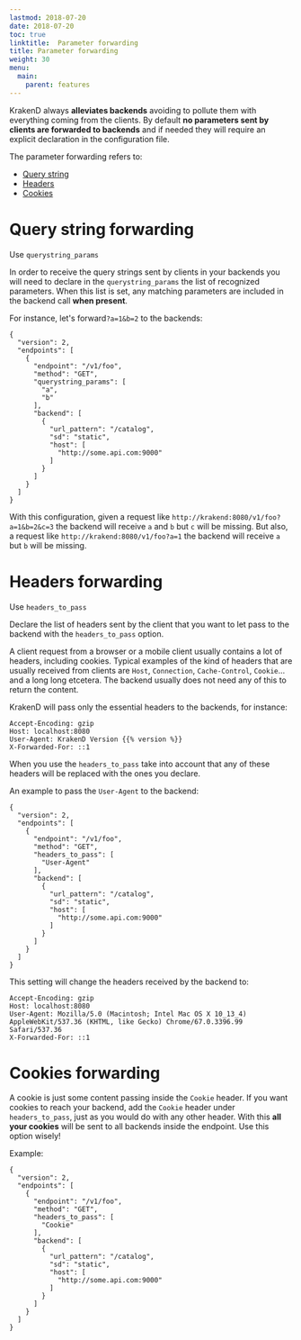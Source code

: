 ```yaml
---
lastmod: 2018-07-20
date: 2018-07-20
toc: true
linktitle:  Parameter forwarding
title: Parameter forwarding
weight: 30
menu:
  main:
    parent: features
---
```

KrakenD always **alleviates backends** avoiding to pollute them with everything coming from the clients. By default **no parameters sent by clients are forwarded to backends** and if needed they will require an explicit declaration in the configuration file.

The parameter forwarding refers to:

- [Query string](#query-string-forwarding)
- [Headers](#headers-forwarding)
- [Cookies](#cookies-forwarding)

# Query string forwarding
Use `querystring_params`

In order to receive the query strings sent by clients in your backends you will need to declare in the `querystring_params` the list of recognized parameters. When this list is set, any matching parameters are included in the backend call **when present**.

For instance, let's forward`?a=1&b=2` to the backends:

	{
	  "version": 2,
	  "endpoints": [
	    {
	      "endpoint": "/v1/foo",
	      "method": "GET",
	      "querystring_params": [
	        "a",
	        "b"
	      ],
	      "backend": [
	        {
	          "url_pattern": "/catalog",
	          "sd": "static",
	          "host": [
	            "http://some.api.com:9000"
	          ]
	        }
	      ]
	    }
	  ]
	}

With this configuration, given a request like `http://krakend:8080/v1/foo?a=1&b=2&c=3` the backend will receive `a` and `b` but `c` will be missing. But also, a request like `http://krakend:8080/v1/foo?a=1` the backend will receive `a` but `b` will be missing.

# Headers forwarding
Use `headers_to_pass`

Declare the list of headers sent by the client that you want to let pass to the backend with the `headers_to_pass` option.

A client request from a browser or a mobile client usually contains a lot of headers, including cookies. Typical examples of the kind of headers that are usually received from clients are `Host`, `Connection`, `Cache-Control`, `Cookie`... and a long long etcetera. The backend usually does not need any of this to return the content.

KrakenD will pass only the essential headers to the backends, for instance:

	Accept-Encoding: gzip
    Host: localhost:8080
    User-Agent: KrakenD Version {{% version %}}
    X-Forwarded-For: ::1

 When you use the `headers_to_pass` take into account that any of these headers will be replaced with the ones you declare.

 An example to pass the `User-Agent` to the backend:

	{
	  "version": 2,
	  "endpoints": [
	    {
	      "endpoint": "/v1/foo",
	      "method": "GET",
	      "headers_to_pass": [
        	"User-Agent"
      	  ],
	      "backend": [
	        {
	          "url_pattern": "/catalog",
	          "sd": "static",
	          "host": [
	            "http://some.api.com:9000"
	          ]
	        }
	      ]
	    }
	  ]
	}

This setting will change the headers received by the backend to:

	Accept-Encoding: gzip
    Host: localhost:8080
    User-Agent: Mozilla/5.0 (Macintosh; Intel Mac OS X 10_13_4) AppleWebKit/537.36 (KHTML, like Gecko) Chrome/67.0.3396.99 Safari/537.36
    X-Forwarded-For: ::1

# Cookies forwarding
A cookie is just some content passing inside the `Cookie` header. If you want cookies to reach your backend, add the `Cookie` header under `headers_to_pass`, just as you would do with any other header. With this **all your cookies** will be sent to all backends inside the endpoint. Use this option wisely!

Example:

	{
	  "version": 2,
	  "endpoints": [
	    {
	      "endpoint": "/v1/foo",
	      "method": "GET",
	      "headers_to_pass": [
        	"Cookie"
      	  ],
	      "backend": [
	        {
	          "url_pattern": "/catalog",
	          "sd": "static",
	          "host": [
	            "http://some.api.com:9000"
	          ]
	        }
	      ]
	    }
	  ]
	}

